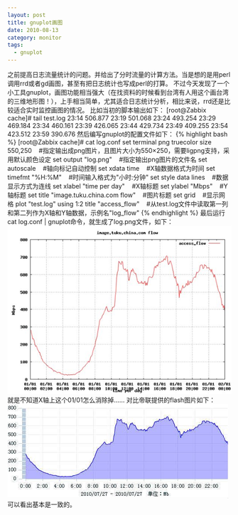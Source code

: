 ```yaml
---
layout: post
title: gnuplot画图
date: 2010-08-13
category: monitor
tags:
  - gnuplot
---
```


之前提高日志流量统计的问题。并给出了分时流量的计算方法。当是想的是用perl调用rrd或者gd画图，甚至有把日志统计也写成perl的打算。
不过今天发现了一个小工具gnuplot，画图功能相当强大（在找资料的时候看到台湾有人用这个画台湾的三维地形图！），上手相当简单，尤其适合日志统计分析，相比来说，rrd还是比较适合实时监控画图的情况。
比如当初的脚本输出如下：
[root@Zabbix cache]# tail test.log
23:14 506.877
23:19 501.068
23:24 493.254
23:29 469.184
23:34 460.161
23:39 426.065
23:44 429.734
23:49 409.255
23:54 423.512
23:59 390.676
然后编写gnuplot的配置文件如下：
{% highlight bash %}
[root@Zabbix cache]# cat log.conf
set terminal png truecolor size 550,250    #指定输出成png图片，且图片大小为550×250，需要ligpng支持，采用默认颜色设定
set output "log.png"    #指定输出png图片的文件名
set autoscale    #轴向标记自动控制
set xdata time    #X轴数据格式为时间
set timefmt "%H:%M"    #时间输入格式为"小时:分钟"
set style data lines    #数据显示方式为连线
set xlabel "time per day"    #X轴标题
set ylabel "Mbps"    #Y轴标题
set title "image.tuku.china.com flow"    #图片标题
set grid    #显示网格
plot "test.log" using 1:2 title "access_flow"    #从test.log文件中读取第一列和第二列作为X轴和Y轴数据，示例名"log_flow"
{% endhighlight %}
最后运行cat log.conf | gnuplot命令，就生成了log.png文件，如下：
<img src="/images/uploads/gnuplot.png" alt="" />
就是不知道X轴上这个01/01怎么消除掉……
对比帝联提供的flash图片如下：
<img src="/images/uploads/dilian.jpg" alt="" />
可以看出基本是一致的。

